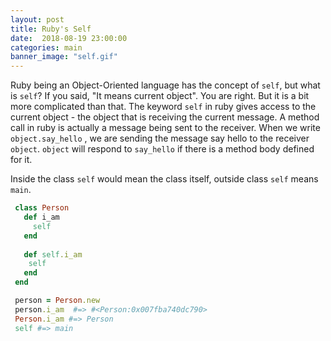 ```yaml
---
layout: post
title: Ruby's Self
date:  2018-08-19 23:00:00
categories: main
banner_image: "self.gif"
---
```


Ruby being an Object-Oriented language has the concept of `self`, but what is `self`?
If you said, "It means current object". You are right. But it is a bit more complicated than that.
The keyword `self` in ruby gives access to the current object - the object that is receiving the current message. A method call in ruby is actually a message being sent to the receiver. When we write `object.say_hello` , we are sending the message say hello to the receiver `object`. `object` will respond to `say_hello` if there is a method body defined for it. 
   
Inside the class `self` would mean the class itself, outside class `self` means `main`.
   
   ```ruby
    class Person
      def i_am
        self    
      end
      
      def self.i_am
       self
      end
    end
 
    person = Person.new
    person.i_am  #=> #<Person:0x007fba740dc790>
    Person.i_am #=> Person
    self #=> main
   ```